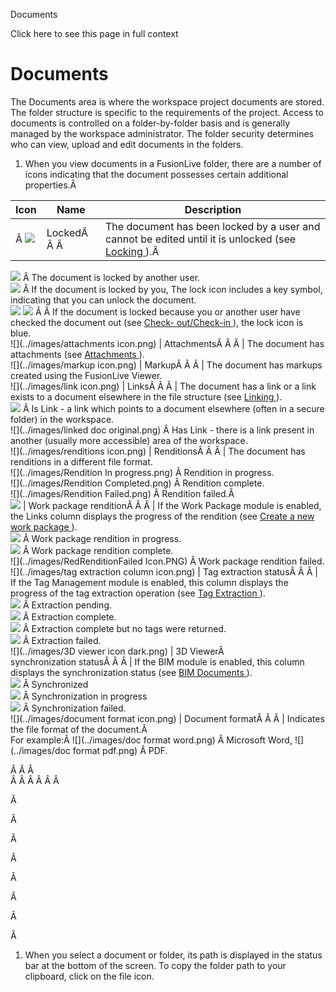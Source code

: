 Documents

Click here to see this page in full context

#  Documents

The Documents area is where the workspace project documents are stored. The
folder structure is specific to the requirements of the project. Access to
documents is controlled on a folder-by-folder basis and is generally managed
by the workspace administrator. The folder security determines who can view,
upload and edit documents in the folders.

  1. When you view documents in a FusionLive folder, there are a number of icons indicating that the document possesses certain additional properties.Â 

Icon  |  Name  |  Description   
---|---|---  
Â ![](../images/download_doc_locked_other.png) |  LockedÂ Â Â  |  The document has been locked by a user and cannot be edited until it is unlocked (see [ Locking ](Locking.htm) ).Â   
![](../images/download_doc_locked_other.png) Â The document is locked by
another user.  
![](../images/download_doc_locked_me.png) Â If the document is locked by you,
The lock icon includes a key symbol, indicating that you can unlock the
document.  
![](../images/download_checked_out_other.png)
![](../images/download_checked_out_me.png) Â Â If the document is locked
because you or another user have checked the document out (see [ Check-
out/Check-in ](Check-out_Check-in.htm) ), the lock icon is blue.  
![](../images/attachments icon.png) |  AttachmentsÂ Â Â  |  The document has attachments (see [ Attachments ](Attachments.htm) ).   
![](../images/markup icon.png) |  MarkupÂ Â Â  |  The document has markups created using the FusionLive Viewer.   
![](../images/link icon.png) |  LinksÂ Â Â  |  The document has a link or a link exists to a document elsewhere in the file structure (see [ Linking ](Linking.htm) ).   
![](../images/Is-link.gif) Â Is Link - a link which points to a document
elsewhere (often in a secure folder) in the workspace.  
![](../images/linked doc original.png) Â Has Link - there is a link present in
another (usually more accessible) area of the workspace.  
![](../images/renditions icon.png) |  RenditionsÂ Â Â  |  The document has renditions in a different file format.   
![](../images/Rendition  In progress.png) Â Rendition in progress.  
![](../images/Rendition  Completed.png) Â Rendition complete.  
![](../images/Rendition Failed.png) Â Rendition failed.Â  
![](../images/GreenReadyPackagedIcon.PNG) |  Work package renditionÂ Â Â  |  If the Work Package module is enabled, the Links column displays the progress of the rendition (see [ Create a new work package ](../Work_Packages/Create_a_new_work_packae.htm) ).   
![](../images/AmberRequestedRenditionIcon.PNG) Â Work package rendition in
progress.  
![](../images/GreenReadyPackagedIcon.PNG) Â Work package rendition complete.  
![](../images/RedRenditionFailed Icon.PNG) Â Work package rendition failed.  
![](../images/tag extraction column icon.png) |  Tag extraction statusÂ Â Â  |  If the Tag Management module is enabled, this column displays the progress of the tag extraction operation (see [ Tag Extraction ](../Tag_Management/Tag.htm) ).   
![](../images/ic_pending.png) Â Extraction pending.  
![](../images/ic_completed.png) Â Extraction complete.  
![](../images/ic_mute.png) Â Extraction complete but no tags were returned.  
![](../images/ic_failed.png) Â Extraction failed.  
![](../images/3D viewer icon dark.png) |  3D ViewerÂ   
synchronization statusÂ Â Â  |  If the BIM module is enabled, this column displays the synchronization status (see [ BIM Documents ](BIM_Documents.htm) ).   
![](../images/sync-completed.png) Â Synchronized  
![](../images/sync-pending.png) Â Synchronization in progress  
![](../images/sync-failed.png) Â Synchronization failed.  
![](../images/document format icon.png) |  Document formatÂ Â Â  |  Indicates the file format of the document.Â   
For example:Â ![](../images/doc format word.png) Â Microsoft Word,
![](../images/doc format pdf.png) Â PDF.  
  
Â Â Â  
Â Â Â Â Â Â

Â

Â

Â

Â

Â

Â

Â

Â

  1. When you select a document or folder, its path is displayed in the status bar at the bottom of the screen. To copy the folder path to your clipboard, click on the file icon. 

